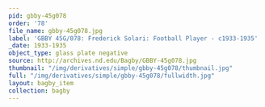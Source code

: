 ```yaml
---
pid: gbby-45g078
order: '78'
file_name: gbby-45g078.jpg
label: 'GBBY 45G/078: Frederick Solari: Football Player - c1933-1935'
_date: 1933-1935
object_type: glass plate negative
source: http://archives.nd.edu/Bagby/GBBY-45g078.jpg
thumbnail: "/img/derivatives/simple/gbby-45g078/thumbnail.jpg"
full: "/img/derivatives/simple/gbby-45g078/fullwidth.jpg"
layout: bagby_item
collection: bagby
---
```

